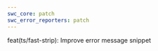```yaml
---
swc_core: patch
swc_error_reporters: patch
---
```


feat(ts/fast-strip): Improve error message snippet
